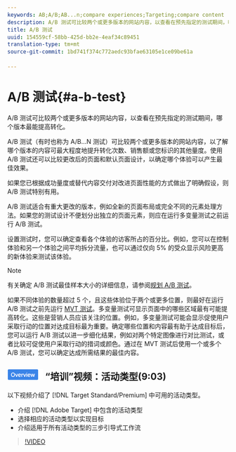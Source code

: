 ```yaml
---
keywords: AB;A/B;AB...n;compare experiences;Targeting;compare content
description: A/B 测试可比较两个或更多版本的网站内容，以查看在预先指定的测试期间，哪个版本最能提高转化。
title: A/B 测试
uuid: 154559cf-58bb-425d-bb2e-4eaf34c89451
translation-type: tm+mt
source-git-commit: 1bd741f374c772aedc93bfae63105e1ce09be61a

---
```



# A/B 测试{#a-b-test}

A/B 测试可比较两个或更多版本的网站内容，以查看在预先指定的测试期间，哪个版本最能提高转化。

A/B 测试（有时也称为 A/B...N 测试）可比较两个或更多版本的网站内容，以了解哪个版本的内容可最大程度地提升转化次数、销售额或您标识的其他量度。使用 A/B 测试还可以比较更改后的页面和默认页面设计，以确定哪个体验可以产生最佳效果。

如果您已根据成功量度或替代内容交付对改进页面性能的方式做出了明确假设，则 A/B 测试特别有用。

A/B 测试适合有重大更改的版本，例如全新的页面布局或完全不同的元素处理方法。如果您的测试设计不便划分出独立的页面元素，则应在运行多变量测试之前运行 A/B 测试。

设置测试时，您可以确定查看各个体验的访客所占的百分比。例如，您可以在控制体验和另一个体验之间平均拆分流量，也可以通过仅向 5% 的受众显示风险更高的新体验来测试该体验。

>[!NOTE]
>
>有关确定 A/B 测试最佳样本大小的详细信息，请参阅[规划 A/B 测试](../../c-activities/t-test-ab/sample-size-determination.md#concept_2801F552DB874C20B8A17C1B774C0383)。

如果不同体验的数量超过 5 个，且这些体验位于两个或更多位置，则最好在运行 A/B 测试之前先运行 [MVT 测试](/help/c-activities/c-multivariate-testing/multivariate-testing.md)。多变量测试可显示页面中的哪些区域最有可能提高转化。这些是营销人员应该关注的位置。例如，多变量测试可能会显示促使用户采取行动的位置对达成目标最为重要。确定哪些位置和内容最有助于达成目标后，您可以运行 A/B 测试以进一步细化结果，例如对两个特定图像进行对比测试，或者比较可促使用户采取行动的措词或颜色。通过在 MVT 测试后使用一个或多个 A/B 测试，您可以确定达成所需结果的最佳内容。

## ![“概述”徽章](/help/assets/overview.png) “培训”视频：活动类型(9:03)

以下视频介绍了 [!DNL Target Standard/Premium] 中可用的活动类型。

* 介绍 [!DNL Adobe Target] 中包含的活动类型
* 选择相应的活动类型以实现目标
* 介绍适用于所有活动类型的三步引导式工作流

>[!VIDEO](https://video.tv.adobe.com/v/17386)
